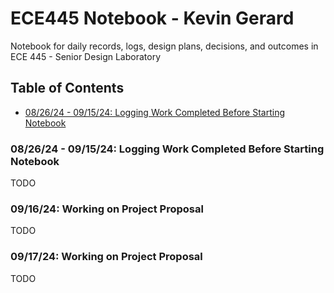 # ECE445 Notebook - Kevin Gerard

Notebook for daily records, logs, design plans, decisions, and outcomes in ECE 445 - Senior Design Laboratory

## Table of Contents

* [08/26/24 - 09/15/24: Logging Work Completed Before Starting Notebook](#08/26/24---09/15/24:-logging-work-completed-before-starting-notebook)

### 08/26/24 - 09/15/24: Logging Work Completed Before Starting Notebook

TODO

### 09/16/24: Working on Project Proposal

TODO

### 09/17/24: Working on Project Proposal

TODO
